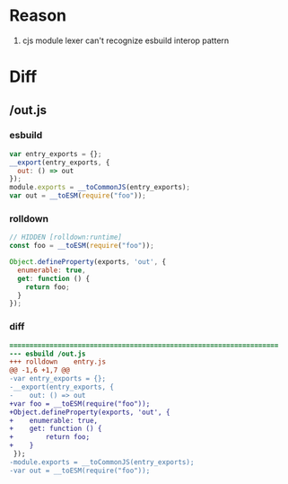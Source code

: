 # Reason
1. cjs module lexer can't recognize esbuild interop pattern
# Diff
## /out.js
### esbuild
```js
var entry_exports = {};
__export(entry_exports, {
  out: () => out
});
module.exports = __toCommonJS(entry_exports);
var out = __toESM(require("foo"));
```
### rolldown
```js
// HIDDEN [rolldown:runtime]
const foo = __toESM(require("foo"));

Object.defineProperty(exports, 'out', {
  enumerable: true,
  get: function () {
    return foo;
  }
});
```
### diff
```diff
===================================================================
--- esbuild	/out.js
+++ rolldown	entry.js
@@ -1,6 +1,7 @@
-var entry_exports = {};
-__export(entry_exports, {
-    out: () => out
+var foo = __toESM(require("foo"));
+Object.defineProperty(exports, 'out', {
+    enumerable: true,
+    get: function () {
+        return foo;
+    }
 });
-module.exports = __toCommonJS(entry_exports);
-var out = __toESM(require("foo"));

```